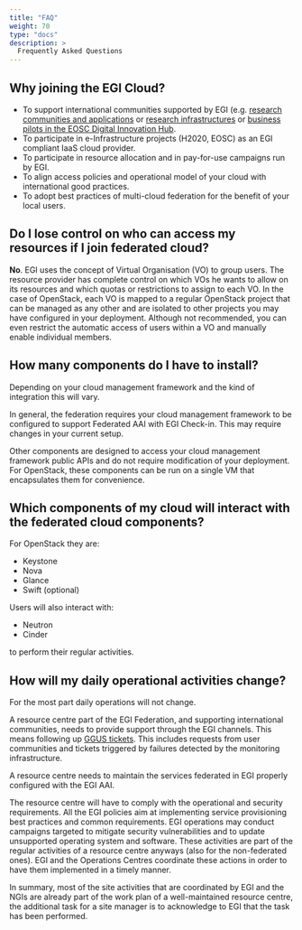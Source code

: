 ```yaml
---
title: "FAQ"
weight: 70
type: "docs"
description: >
  Frequently Asked Questions
---
```


## Why joining the EGI Cloud?

- To support international communities supported by EGI (e.g.
  [research communities and applications](https://www.egi.eu/use-cases/)
  or
  [research infrastructures](https://www.egi.eu/publication/egi-support-for-research-infrastructures/)
  or
  [business pilots in the EOSC Digital Innovation Hub](https://eosc-dih.eu/pilots/).
- To participate in e-Infrastructure projects (H2020, EOSC) as an EGI compliant
  IaaS cloud provider.
- To participate in resource allocation and in pay-for-use campaigns run by EGI.
- To align access policies and operational model of your cloud with
  international good practices.
- To adopt best practices of multi-cloud federation for the benefit of your
  local users.

## Do I lose control on who can access my resources if I join federated cloud?

**No**. EGI uses the concept of Virtual Organisation (VO) to group users. The
resource provider has complete control on which VOs he wants to allow on its
resources and which quotas or restrictions to assign to each VO. In the case of
OpenStack, each VO is mapped to a regular OpenStack project that can be managed
as any other and are isolated to other projects you may have configured in your
deployment. Although not recommended, you can even restrict the automatic access
of users within a VO and manually enable individual members.

## How many components do I have to install?

Depending on your cloud management framework and the kind of integration this
will vary.

In general, the federation requires your cloud management framework to be
configured to support Federated AAI with EGI Check-in. This may require changes
in your current setup.

Other components are designed to access your cloud management framework public
APIs and do not require modification of your deployment. For OpenStack, these
components can be run on a single VM that encapsulates them for convenience.

## Which components of my cloud will interact with the federated cloud components?

For OpenStack they are:

- Keystone
- Nova
- Glance
- Swift (optional)

Users will also interact with:

- Neutron
- Cinder

to perform their regular activities.

## How will my daily operational activities change?

For the most part daily operations will not change.

A resource centre part of the EGI Federation, and supporting international
communities, needs to provide support through the EGI channels. This means
following up [GGUS tickets](https://ggus.eu). This includes requests from user
communities and tickets triggered by failures detected by the monitoring
infrastructure.

A resource centre needs to maintain the services federated in EGI properly
configured with the EGI AAI.

The resource centre will have to comply with the operational and security
requirements. All the EGI policies aim at implementing service provisioning best
practices and common requirements. EGI operations may conduct campaigns targeted
to mitigate security vulnerabilities and to update unsupported operating system
and software. These activities are part of the regular activities of a resource
centre anyways (also for the non-federated ones). EGI and the Operations Centres
coordinate these actions in order to have them implemented in a timely manner.

In summary, most of the site activities that are coordinated by EGI and the NGIs
are already part of the work plan of a well-maintained resource centre, the
additional task for a site manager is to acknowledge to EGI that the task has
been performed.
